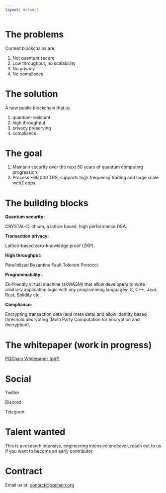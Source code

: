 ```yaml
---
layout: default
---
```


# The problems

Current blockchains are:

1. Not quantum secure
2. Low throughput, no scalablility
3. No privacy
4. No compliance

# The solution

A new public blockchain that is:

1. quantum-resistant
2. high throughput
3. privacy preserving
4. compliance

# The goal

1. Maintain security over the next 50 years of quantum computing progression.
2. Process ~60,000 TPS, supports high frequency trading and large scale web2 apps.

# The building blocks

**Quantum security:**

CRYSTAL-Dilithium, a lattice based, high performance DSA.

**Transaction privacy:**

Lattice-based zero-knowledge proof (ZKP).

**High throughput:**

Parallelized Byzantine Fault Tolerant Protocol.

**Programmability:**

Zk-friendly virtual machine (zkWASM) that allow developers to write arbitrary application logic with any programming languages: C, C++, Java, Rust, Solidity etc.

**Compliance:**

Encrypting transaction data (and meta data) and allow identity based threshold decrypting (Multi Party Computation for encryption and decryption).

# The whitepaper (work in progress)

<a href="https://img1.wsimg.com/blobby/go/ae387ab4-24fd-4168-87ae-7aab2ac70271/downloads/pqchain.pdf?ver=1686634589004" target="_blank">PQChain Whitepaper (pdf)</a>

# Social

Twitter

Discord

Telegram

# Talent wanted

This is a research intensive, engineering intensive endeavor, reach out to us if you want to become an early contributor.

# Contract

Email us at: [contact@pqchain.org](mailto:contact@pqchain.org)
